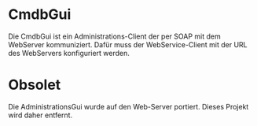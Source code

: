 ﻿# CmdbGui

Die CmdbGui ist ein Administrations-Client der per SOAP mit dem WebServer kommuniziert. Dafür muss der WebService-Client mit der URL des WebServers konfiguriert werden.

# Obsolet

Die AdministrationsGui wurde auf den Web-Server portiert. Dieses Projekt wird daher entfernt.
